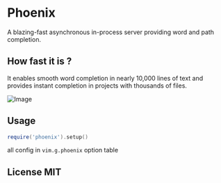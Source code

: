 # Phoenix

A blazing-fast asynchronous in-process server providing word and path completion.

## How fast it is ?

It enables smooth word completion in nearly 10,000 lines of text and provides
instant completion in projects with thousands of files.

![Image](https://github.com/user-attachments/assets/ec81041b-7f37-4613-ad91-419a76ee2eeb)

## Usage

```lua
require('phoenix').setup()
```

all config in `vim.g.phoenix` option table

## License MIT
